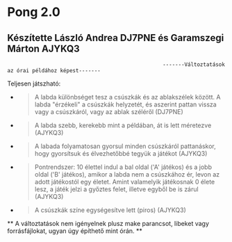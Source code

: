 # Pong 2.0

## Készítette László Andrea DJ7PNE és Garamszegi Márton AJYKQ3

                                                      -------Változtatások az órai példához képest-------
                                                          
Teljesen játszható:
 * > A labda különbséget tesz a csúszkák és az ablakszélek között. A labda "érzékeli" a csúszkák helyzetét,
  és aszerint pattan vissza vagy a csúszkáról, vagy az ablak széléről (DJ7PNE)
  
  * > A labda szebb, kerekebb mint a példában, át is lett méretezve (AJYKQ3)
  
  * > A labada folyamatosan gyorsul minden csúszkáról pattanáskor, hogy gyorsítsuk és élvezhetőbbé tegyük a játékot (AJYKQ3)
  
  * > Pontrendszer: 10 élettel indul a bal oldal ('A' játékos) és a jobb oldal ('B' játékos), amikor a labda nem a csúszkához ér, levon az adott játékostól egy életet.
  Amint valamelyik játékosnak 0 élete lesz, a játék jelzi a győztes felet, illetve egyből be is zárul (AJYKQ3)
  
  * > A csúszkák színe egységesítve lett (piros) (AJYKQ3)
  
  ** A változtatások nem igényelnek plusz make parancsot, libeket vagy forrásfájlokat, ugyan úgy építhető mint órán. **
